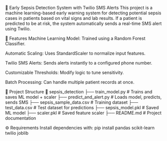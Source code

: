 🚨 Early Sepsis Detection System with Twilio SMS Alerts
This project is a machine learning-based early warning system for detecting potential sepsis cases in patients based on vital signs and lab results.
If a patient is predicted to be at risk, the system automatically sends a real-time SMS alert using Twilio.

📌 Features
Machine Learning Model: Trained using a Random Forest Classifier.

Automatic Scaling: Uses StandardScaler to normalize input features.

Twilio SMS Alerts: Sends alerts instantly to a configured phone number.

Customizable Thresholds: Modify logic to tune sensitivity.

Batch Processing: Can handle multiple patient records at once.

📂 Project Structure
📁 sepsis_detection
 ├── train_model.py          # Trains and saves ML model + scaler
 ├── predict_and_alert.py    # Loads model, predicts, sends SMS
 ├── sepsis_sample_data.csv  # Training dataset
 ├── test_data.csv           # Test dataset for predictions
 ├── sepsis_model.pkl        # Saved ML model
 ├── scaler.pkl              # Saved feature scaler
 ├── README.md               # Project documentation

⚙️ Requirements
Install dependencies with:
pip install pandas scikit-learn twilio joblib
